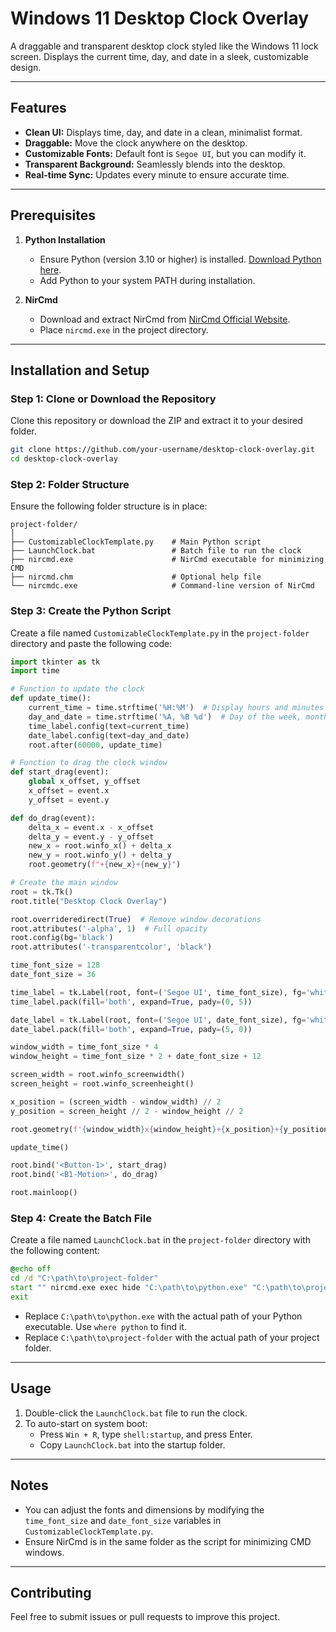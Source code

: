 
# Windows 11 Desktop Clock Overlay

A draggable and transparent desktop clock styled like the Windows 11 lock screen. Displays the current time, day, and date in a sleek, customizable design.

---

## Features

- **Clean UI:** Displays time, day, and date in a clean, minimalist format.
- **Draggable:** Move the clock anywhere on the desktop.
- **Customizable Fonts:** Default font is `Segoe UI`, but you can modify it.
- **Transparent Background:** Seamlessly blends into the desktop.
- **Real-time Sync:** Updates every minute to ensure accurate time.

---

## Prerequisites

1. **Python Installation**
   - Ensure Python (version 3.10 or higher) is installed. [Download Python here](https://www.python.org/downloads/).
   - Add Python to your system PATH during installation.

2. **NirCmd**
   - Download and extract NirCmd from [NirCmd Official Website](https://www.nirsoft.net/utils/nircmd.html).
   - Place `nircmd.exe` in the project directory.

---

## Installation and Setup

### Step 1: Clone or Download the Repository
Clone this repository or download the ZIP and extract it to your desired folder.

```bash
git clone https://github.com/your-username/desktop-clock-overlay.git
cd desktop-clock-overlay
```

### Step 2: Folder Structure
Ensure the following folder structure is in place:

```
project-folder/
│
├── CustomizableClockTemplate.py    # Main Python script
├── LaunchClock.bat                 # Batch file to run the clock
├── nircmd.exe                      # NirCmd executable for minimizing CMD
├── nircmd.chm                      # Optional help file
└── nircmdc.exe                     # Command-line version of NirCmd
```

### Step 3: Create the Python Script
Create a file named `CustomizableClockTemplate.py` in the `project-folder` directory and paste the following code:

```python
import tkinter as tk
import time

# Function to update the clock
def update_time():
    current_time = time.strftime('%H:%M')  # Display hours and minutes only
    day_and_date = time.strftime('%A, %B %d')  # Day of the week, month name, day of the month
    time_label.config(text=current_time)
    date_label.config(text=day_and_date)
    root.after(60000, update_time)

# Function to drag the clock window
def start_drag(event):
    global x_offset, y_offset
    x_offset = event.x
    y_offset = event.y

def do_drag(event):
    delta_x = event.x - x_offset
    delta_y = event.y - y_offset
    new_x = root.winfo_x() + delta_x
    new_y = root.winfo_y() + delta_y
    root.geometry(f"+{new_x}+{new_y}")

# Create the main window
root = tk.Tk()
root.title("Desktop Clock Overlay")

root.overrideredirect(True)  # Remove window decorations
root.attributes('-alpha', 1)  # Full opacity
root.config(bg='black')
root.attributes('-transparentcolor', 'black')

time_font_size = 128
date_font_size = 36

time_label = tk.Label(root, font=('Segoe UI', time_font_size), fg='white', bg='black')
time_label.pack(fill='both', expand=True, pady=(0, 5))

date_label = tk.Label(root, font=('Segoe UI', date_font_size), fg='white', bg='black')
date_label.pack(fill='both', expand=True, pady=(5, 0))

window_width = time_font_size * 4
window_height = time_font_size * 2 + date_font_size + 12

screen_width = root.winfo_screenwidth()
screen_height = root.winfo_screenheight()

x_position = (screen_width - window_width) // 2
y_position = screen_height // 2 - window_height // 2

root.geometry(f'{window_width}x{window_height}+{x_position}+{y_position}')

update_time()

root.bind('<Button-1>', start_drag)
root.bind('<B1-Motion>', do_drag)

root.mainloop()
```

### Step 4: Create the Batch File
Create a file named `LaunchClock.bat` in the `project-folder` directory with the following content:

```bat
@echo off
cd /d "C:\path\to\project-folder"
start "" nircmd.exe exec hide "C:\path\to\python.exe" "C:\path\to\project-folder\CustomizableClockTemplate.py"
exit
```

- Replace `C:\path\to\python.exe` with the actual path of your Python executable. Use `where python` to find it.
- Replace `C:\path\to\project-folder` with the actual path of your project folder.

---

## Usage

1. Double-click the `LaunchClock.bat` file to run the clock.
2. To auto-start on system boot:
   - Press `Win + R`, type `shell:startup`, and press Enter.
   - Copy `LaunchClock.bat` into the startup folder.

---

## Notes

- You can adjust the fonts and dimensions by modifying the `time_font_size` and `date_font_size` variables in `CustomizableClockTemplate.py`.
- Ensure NirCmd is in the same folder as the script for minimizing CMD windows.

---

## Contributing

Feel free to submit issues or pull requests to improve this project.